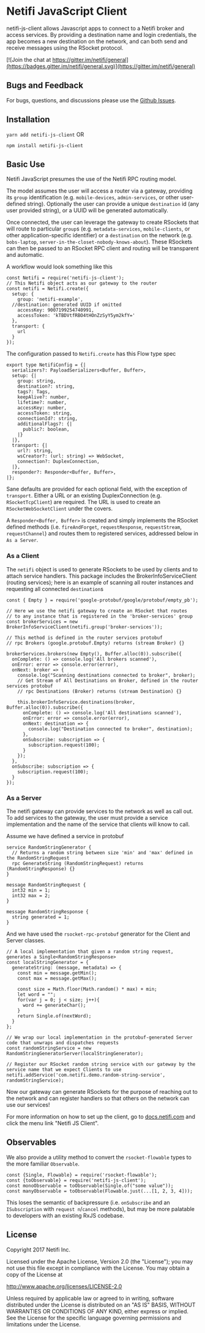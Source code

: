 # Netifi JavaScript Client

netifi-js-client allows Javascript apps to connect to a Netifi broker and access services. By providing a destination name and login credentials, the app becomes a new destination on the network, and can both send and receive messages using the RSocket protocol.

[![Join the chat at https://gitter.im/netifi/general](https://badges.gitter.im/netifi/general.svg)](https://gitter.im/netifi/general)

## Bugs and Feedback

For bugs, questions, and discussions please use the [Github Issues](https://github.com/netifi/netifi-js/issues).

## Installation

`yarn add netifi-js-client` OR

`npm install netifi-js-client`

## Basic Use

Netifi JavaScript presumes the use of the Netifi RPC routing model.

The model assumes the user will access a router via a gateway, providing its `group` identification (e.g. `mobile-devices`, `admin-services`, or other user-defined string). Optionally the user can provide a unique `destination` id (any user provided string), or a UUID will be generated automatically.

Once connected, the user can leverage the gateway to create RSockets that will route to particular `group`s (e.g. `metadata-services`, `mobile-clients`, or other application-specific identifier) or a `destination` on the network (e.g. `bobs-laptop`, `server-in-the-closet-nobody-knows-about`). These RSockets can then be passed to an RSocket RPC client and routing will be transparent and automatic.

A workflow would look something like this

```
const Netifi = require('netifi-js-client');
// This Netifi object acts as our gateway to the router
const netifi = Netifi.create({
  setup: {
    group: 'netifi-example',
  //destination: generated UUID if omitted  
    accessKey: 9007199254740991,
    accessToken: 'kTBDVtfRBO4tHOnZzSyY5ym2kfY='
  },
  transport: {
    url
  }
});
```

The configuration passed to `Netifi.create` has this Flow type spec

```angular2html
export type NetifiConfig = {|
  serializers?: PayloadSerializers<Buffer, Buffer>,
  setup: {|
    group: string,
    destination?: string,
    tags?: Tags,
    keepAlive?: number,
    lifetime?: number,
    accessKey: number,
    accessToken: string,
    connectionId?: string,
    additionalFlags?: {|
      public?: boolean,
    |}
  |},
  transport: {|
    url?: string,
    wsCreator?: (url: string) => WebSocket,
    connection?: DuplexConnection,
  |},
  responder?: Responder<Buffer, Buffer>,
|};
```

Sane defaults are provided for each optional field, with the exception of `transport`. Either a URL or an existing DuplexConnection (e.g. `RSocketTcpClient`) are required. The URL is used to create an `RSocketWebSocketClient` under the covers.

A `Responder<Buffer, Buffer>` is created and simply implements the RSocket defined methods (i.e. `fireAndForget`, `requestResponse`, `requestStream`, `requestChannel`) and routes them to registered services, addressed below in `As a Server`.


### As a Client
The `netifi` object is used to generate RSockets to be used by clients and to attach service handlers. This package includes the BrokerInfoServiceClient (routing services); here is an example of scanning all router instances and requesting all connected `destination`s

```angular2html
const { Empty } = require('google-protobuf/google/protobuf/empty_pb');

// Here we use the netifi gateway to create an RSocket that routes 
// to any instance that is registered in the 'broker-services' group
const brokerServices = new BrokerInfoServiceClient(netifi.group('broker-services'));

// This method is defined in the router services protobuf
// rpc Brokers (google.protobuf.Empty) returns (stream Broker) {}

brokerServices.brokers(new Empty(), Buffer.alloc(0)).subscribe({
  onComplete: () => console.log('All brokers scanned'),
  onError: error => console.error(error),
  onNext: broker => {
    console.log("Scanning destinations connected to broker", broker);
    // Get Stream of All Destinations on Broker, defined in the router services protobuf
    // rpc Destinations (Broker) returns (stream Destination) {}
  
    this.brokerInfoService.destinations(broker, Buffer.alloc(0)).subscribe({
      onComplete: () => console.log('All destinations scanned'),
      onError: error => console.error(error),
      onNext: destination => {
        console.log("Destination connected to broker", destination);
      },
      onSubscribe: subscription => {
        subscription.request(100);
      }
    });
  },
  onSubscribe: subscription => {
    subscription.request(100);
  }
});
```

### As a Server

The netifi gateway can provide services to the network as well as call out. To add services to the gateway, the user must provide a service implementation and the name of the service that clients will know to call.

Assume we have defined a service in protobuf

```angular2html
service RandomStringGenerator {
  // Returns a random string between size 'min' and 'max' defined in the RandomStringRequest
  rpc GenerateString (RandomStringRequest) returns (RandomStringResponse) {}
}

message RandomStringRequest {
  int32 min = 1;
  int32 max = 2;
}

message RandomStringResponse {
  string generated = 1;
}
```

And we have used the `rsocket-rpc-protobuf` generator for the Client and Server classes.

```
// A local implementation that given a random string request, generates a Single<RandomStringResponse>
const localStringGenerator = {
  generateString: (message, metadata) => {
    const min = message.getMin();
    const max = message.getMax();

    const size = Math.floor(Math.random() * max) + min;
    let word = "";
    for(var j = 0; j < size; j++){
      word += generateChar();
    }
    return Single.of(nextWord);
  }
};

// We wrap our local implementation in the protobuf-generated Server code that unwraps and dispatches requests    
const randomStringService = new RandomStringGeneratorServer(localStringGenerator);

// Register our RSocket random string service with our gateway by the service name that we expect Clients to use
netifi.addService('com.netifi.demo.random-string-service', randomStringService);
```

Now our gateway can generate RSockets for the purpose of reaching out to the network and can register handlers so that others on the network can use our services!

For more information on how to set up the client, go to [docs.netifi.com](https://docs.netifi.com) and click the menu link "Netifi JS Client".

## Observables

We also provide a utility method to convert the `rsocket-flowable` types to the more familiar `Observable`.

```
const {Single, Flowable} = require('rsocket-flowable');
const {toObservable} = require('netifi-js-client');
const monoObservable = toObservable(Single.of("some value"));
const manyObservable = toObservable(Flowable.just(...[1, 2, 3, 4]));
```

This loses the semantic of backpressure (i.e. `onSubscribe` and an `ISubscription` with `request n`/`cancel` methods), but may be more palatable to developers with an existing RxJS codebase. 

## License
Copyright 2017 Netifi Inc.

Licensed under the Apache License, Version 2.0 (the "License"); you may not use this file except in compliance with the License. You may obtain a copy of the License at

http://www.apache.org/licenses/LICENSE-2.0

Unless required by applicable law or agreed to in writing, software distributed under the License is distributed on an "AS IS" BASIS, WITHOUT WARRANTIES OR CONDITIONS OF ANY KIND, either express or implied. See the License for the specific language governing permissions and limitations under the License.
